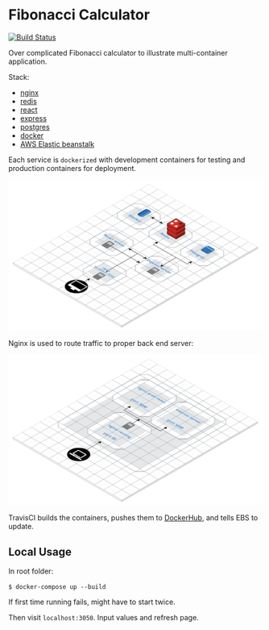 # Fibonacci Calculator

[![Build Status](https://travis-ci.org/NFhbar/fib-calculator.svg?branch=master)](https://travis-ci.org/NFhbar/fib-calculator)

Over complicated Fibonacci calculator to illustrate multi-container application.

Stack:

- [nginx](https://www.nginx.com/)
- [redis](https://redis.io/)
- [react](https://reactjs.org/)
- [express](https://expressjs.com/)
- [postgres](https://www.postgresql.org/)
- [docker](https://www.docker.com/)
- [AWS Elastic beanstalk](https://aws.amazon.com/elasticbeanstalk/)

Each service is `dockerized` with development containers for testing and production
containers for deployment.

![Alt text](docs/fib-calculator.png?raw=true "architecture")

Nginx is used to route traffic to proper back end server:

![Alt text](docs/fib-calculator-2.png?raw=true "routing")

TravisCI builds the containers, pushes them to [DockerHub](https://hub.docker.com/u/nfhbar), and tells EBS to update.

## Local Usage
In root folder:
```
$ docker-compose up --build
```

If first time running fails, might have to start twice.

Then visit `localhost:3050`. Input values and refresh page.

